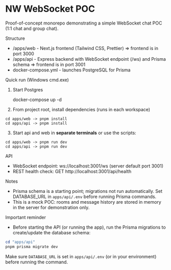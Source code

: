 # NW WebSocket POC

Proof-of-concept monorepo demonstrating a simple WebSocket chat POC (1:1 chat and group chat).

Structure

- /apps/web - Next.js frontend (Tailwind CSS, Prettier) => frontend is in port 3000
- /apps/api - Express backend with WebSocket endpoint (/ws) and Prisma schema => frontend is in port 3001
- docker-compose.yml - launches PostgreSQL for Prisma

Quick run (Windows cmd.exe)

1. Start Postgres

   docker-compose up -d

2. From project root, install dependencies (runs in each workspace)

```
cd apps/web -> pnpm install
cd apps/api -> pnpm install
```

3. Start api and web in **separate terminals** or use the scripts:

```
cd apps/web -> pnpm run dev
cd apps/api -> pnpm run dev
```

API

- WebSocket endpoint: ws://localhost:3001/ws (server default port 3001)
- REST health check: GET http://localhost:3001/api/health

Notes

- Prisma schema is a starting point; migrations not run automatically. Set DATABASE_URL in `apps/api/.env` before running Prisma commands.
- This is a mock POC: rooms and message history are stored in memory in the server for demonstration only.
 
Important reminder

- Before starting the API (or running the app), run the Prisma migrations to create/update the database schema:

```powershell
cd "apps/api"
pnpm prisma migrate dev
```

Make sure `DATABASE_URL` is set in `apps/api/.env` (or in your environment) before running the command.
